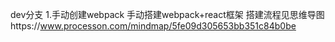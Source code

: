 dev分支
1.手动创建webpack
手动搭建webpack+react框架
搭建流程见思维导图https://www.processon.com/mindmap/5fe09d305653bb351c84b0be